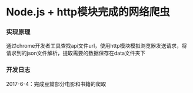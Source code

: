 # Node.js + http模块完成的网络爬虫
### 实现原理
通过chrome开发者工具查找api文件url，使用http模块模拟浏览器发送请求，将请求到的json文件解析，提取需要的数据保存在data文件夹下

### 开发日志
2017-6-4：完成豆瓣部分电影和书籍的爬取

